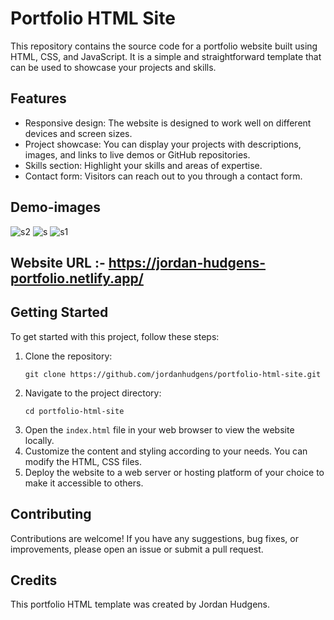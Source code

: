 # Portfolio HTML Site

This repository contains the source code for a portfolio website built using HTML, CSS, and JavaScript. It is a simple and straightforward template that can be used to showcase your projects and skills.

## Features

- Responsive design: The website is designed to work well on different devices and screen sizes.
- Project showcase: You can display your projects with descriptions, images, and links to live demos or GitHub repositories.
- Skills section: Highlight your skills and areas of expertise.
- Contact form: Visitors can reach out to you through a contact form.

## Demo-images
![s2](https://github.com/Arshdeep-13/portfolio-html-site/assets/108752646/10a9145a-edf0-4c8e-813c-5703c0aed288)
![s](https://github.com/Arshdeep-13/portfolio-html-site/assets/108752646/0ac36f0e-3137-4e6b-bfed-709269375bd7)
![s1](https://github.com/Arshdeep-13/portfolio-html-site/assets/108752646/98a3484b-db01-4b13-a628-fdb0857e10ff)

## Website URL :- https://jordan-hudgens-portfolio.netlify.app/

## Getting Started

To get started with this project, follow these steps:

1. Clone the repository:
   ```shell
   git clone https://github.com/jordanhudgens/portfolio-html-site.git
   ```
2. Navigate to the project directory:
   ```shell
   cd portfolio-html-site
   ```
3. Open the `index.html` file in your web browser to view the website locally.
4. Customize the content and styling according to your needs. You can modify the HTML, CSS files.
5. Deploy the website to a web server or hosting platform of your choice to make it accessible to others.

## Contributing

Contributions are welcome! If you have any suggestions, bug fixes, or improvements, please open an issue or submit a pull request.

## Credits

This portfolio HTML template was created by Jordan Hudgens.

